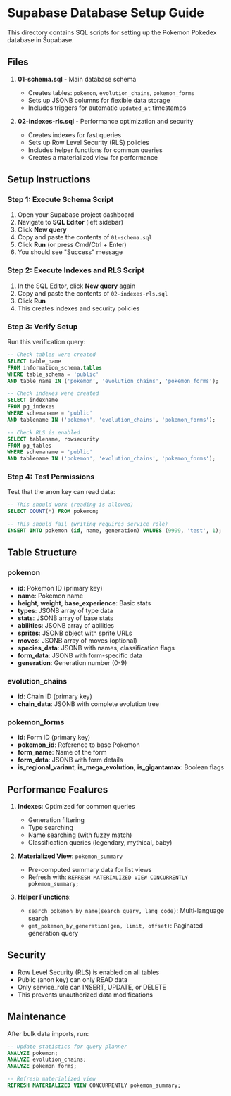 # Supabase Database Setup Guide

This directory contains SQL scripts for setting up the Pokemon Pokedex database in Supabase.

## Files

1. **01-schema.sql** - Main database schema
   - Creates tables: `pokemon`, `evolution_chains`, `pokemon_forms`
   - Sets up JSONB columns for flexible data storage
   - Includes triggers for automatic `updated_at` timestamps

2. **02-indexes-rls.sql** - Performance optimization and security
   - Creates indexes for fast queries
   - Sets up Row Level Security (RLS) policies
   - Includes helper functions for common queries
   - Creates a materialized view for performance

## Setup Instructions

### Step 1: Execute Schema Script

1. Open your Supabase project dashboard
2. Navigate to **SQL Editor** (left sidebar)
3. Click **New query**
4. Copy and paste the contents of `01-schema.sql`
5. Click **Run** (or press Cmd/Ctrl + Enter)
6. You should see "Success" message

### Step 2: Execute Indexes and RLS Script

1. In the SQL Editor, click **New query** again
2. Copy and paste the contents of `02-indexes-rls.sql`
3. Click **Run**
4. This creates indexes and security policies

### Step 3: Verify Setup

Run this verification query:

```sql
-- Check tables were created
SELECT table_name 
FROM information_schema.tables 
WHERE table_schema = 'public' 
AND table_name IN ('pokemon', 'evolution_chains', 'pokemon_forms');

-- Check indexes were created
SELECT indexname 
FROM pg_indexes 
WHERE schemaname = 'public' 
AND tablename IN ('pokemon', 'evolution_chains', 'pokemon_forms');

-- Check RLS is enabled
SELECT tablename, rowsecurity 
FROM pg_tables 
WHERE schemaname = 'public' 
AND tablename IN ('pokemon', 'evolution_chains', 'pokemon_forms');
```

### Step 4: Test Permissions

Test that the anon key can read data:

```sql
-- This should work (reading is allowed)
SELECT COUNT(*) FROM pokemon;

-- This should fail (writing requires service role)
INSERT INTO pokemon (id, name, generation) VALUES (9999, 'test', 1);
```

## Table Structure

### pokemon
- **id**: Pokemon ID (primary key)
- **name**: Pokemon name
- **height**, **weight**, **base_experience**: Basic stats
- **types**: JSONB array of type data
- **stats**: JSONB array of base stats
- **abilities**: JSONB array of abilities
- **sprites**: JSONB object with sprite URLs
- **moves**: JSONB array of moves (optional)
- **species_data**: JSONB with names, classification flags
- **form_data**: JSONB with form-specific data
- **generation**: Generation number (0-9)

### evolution_chains
- **id**: Chain ID (primary key)
- **chain_data**: JSONB with complete evolution tree

### pokemon_forms
- **id**: Form ID (primary key)
- **pokemon_id**: Reference to base Pokemon
- **form_name**: Name of the form
- **form_data**: JSONB with form details
- **is_regional_variant**, **is_mega_evolution**, **is_gigantamax**: Boolean flags

## Performance Features

1. **Indexes**: Optimized for common queries
   - Generation filtering
   - Type searching
   - Name searching (with fuzzy match)
   - Classification queries (legendary, mythical, baby)

2. **Materialized View**: `pokemon_summary`
   - Pre-computed summary data for list views
   - Refresh with: `REFRESH MATERIALIZED VIEW CONCURRENTLY pokemon_summary;`

3. **Helper Functions**:
   - `search_pokemon_by_name(search_query, lang_code)`: Multi-language search
   - `get_pokemon_by_generation(gen, limit, offset)`: Paginated generation query

## Security

- Row Level Security (RLS) is enabled on all tables
- Public (anon key) can only READ data
- Only service_role can INSERT, UPDATE, or DELETE
- This prevents unauthorized data modifications

## Maintenance

After bulk data imports, run:

```sql
-- Update statistics for query planner
ANALYZE pokemon;
ANALYZE evolution_chains;
ANALYZE pokemon_forms;

-- Refresh materialized view
REFRESH MATERIALIZED VIEW CONCURRENTLY pokemon_summary;
```